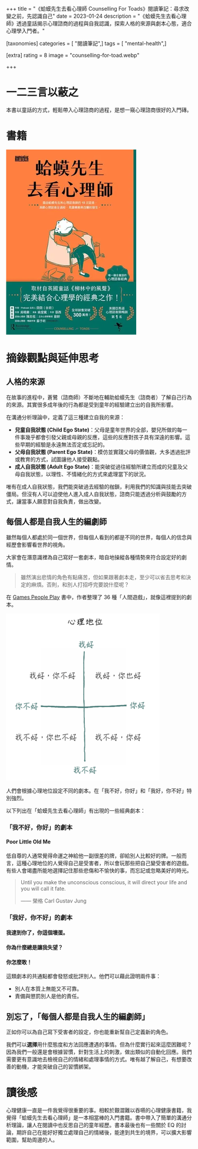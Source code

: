 +++
title = "《蛤蟆先生去看心理師 Counselling For Toads》閱讀筆記：尋求改變之前，先認識自己"
date = 2023-01-24
description = "《蛤蟆先生去看心理師》透過童話揭示心理諮商的過程與自我認識，探索人格的來源與劇本心態，適合心理學入門者。"

[taxonomies]
categories = [ "閱讀筆記",]
tags = [ "mental-health",]

[extra]
rating = 8
image = "counselling-for-toad.webp"

+++

# 一二三言以蔽之

本書以童話的方式，輕鬆帶入心理諮商的過程，是想一窺心理諮商很好的入門磚。

# 書籍

![](counselling-for-toad.webp)

# 摘錄觀點與延伸思考

## 人格的來源

在故事的進程中，蒼鷺（諮商師）不斷地在輔助蛤蟆先生（諮商者）了解自己行為的來源。其實很多成年後的行為都是受到童年的經驗建立出的自我所影響。

在溝通分析理論中，定義了這三種建立自我的來源：
* **兒童自我狀態 (Child Ego State)**：父母是童年世界的全部，嬰兒所做的每一件事幾乎都會引發父親或母親的反應，這些的反應對孩子具有深遠的影響。這些早期的經驗是永遠無法否定或忘記的。
* **父母自我狀態 (Parent Ego State)**：模仿並實踐父母的價值觀，大多透過批評或教育的方式，試圖讓他人接受觀點。
* **成人自我狀態 (Adult Ego State)**：能突破從過往經驗所建立而成的兒童及父母自我狀態，以理性、不情緒化的方式來處理當下的狀況。

唯有在成人自我狀態，我們能突破過去經驗的枷鎖，利用我們的知識與技能去突破僵局。但沒有人可以迫使他人進入成人自我狀態，諮商只能透過分析與鼓勵的方式，讓當事人願意對自我負責，做出改變。

## 每個人都是自我人生的編劇師

雖然每個人都處於同一個世界，但每個人看到的都是不同的世界，每個人的信念與經歷會影響看世界的視角。

大家會在潛意識裡為自己寫好一套劇本，暗自地操縱各種情勢來符合設定好的劇情。

> 雖然演出悲情的角色有點痛苦，但如果跟著劇本走，至少可以省去思考和決定的麻煩。否則，和別人打招呼完要說什麼呢？

在 [Games People Play](https://www.goodreads.com/book/show/49176.Games_People_Play) 書中，作者整理了 36 種「人間遊戲」，就像這裡提到的劇本。

![](game.webp)

人們會根據心理地位設定不同的劇本。在「我不好，你好」和「我好，你不好」特別強烈。

以下列出在「蛤蟆先生去看心理師」有出現的一些經典劇本：

### 「我不好，你好」的劇本

#### Poor Little Old Me

低自尊的人通常覺得命運之神給他一副很差的牌，卻給別人比較好的牌。一般而言，這種心理地位的人覺得自己是受害者，所以會玩那些把自己變受害者的遊戲。有些人會竭盡所能地選擇記住那些悲傷和不愉快的事，而忘記或忽略美好的時光。

> Until you make the unconscious conscious, it will direct your life and you will call it fate.
>
> —— 榮格 Carl Gustav Jung

### 「我好，你不好」的劇本
#### 我逮到你了，你這個壞蛋。
#### 你為什麼總是讓我失望？
#### 你怎麼敢！

這類劇本的共通點都會發怒或批評別人。他們可以藉此證明兩件事：

* 別人在本質上無能又不可靠。
* 責備與懲罰別人是他的責任。

## 別忘了，「每個人都是自我人生的編劇師」

正如你可以為自己寫下受害者的設定，你也能重新幫自己定義新的角色。

我們可以**選擇**用什麼態度和方法回應遭遇的事情。但為什麼實行起來這麼困難呢？因為我們一般還是會根據習慣，針對生活上的刺激，做出類似的自動化回應。我們需要更有意識地去檢視自己的情緒和處理事情的方式。唯有越了解自己，有想要改善的動機，才能突破自己的習慣綁架。

# 讀後感

心理健康一直是一件我覺得很重要的事。相較於艱澀難以吞嚥的心理健康書籍，我覺得「蛤蟆先生去看心理師」是一本相當棒的入門書籍。書中帶入了簡單的溝通分析理論，讓人在閱讀中也反思自己的童年經歷。書本最後也有一些關於 EQ 的討論，期許自己在能好好獨立處理自己的情緒後，能達到共生的境界，可以擴大影響範圍，幫助周邊的人。

